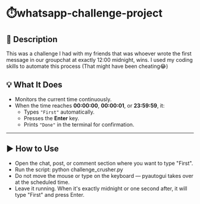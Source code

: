 # ⏱️whatsapp-challenge-project
## 📌 Description

This was a challenge I had with my friends that was whoever wrote the first message in our groupchat at exactly 12:00 midnight, wins.
I used my coding skills to automate this process (That might have been cheating😂)

## 💡 What It Does

- Monitors the current time continuously.
- When the time reaches **00:00:00**, **00:00:01**, or **23:59:59**, it:
  - Types `"First"` automatically.
  - Presses the **Enter** key.
  - Prints `"Done"` in the terminal for confirmation.

---

## ▶️ How to Use
- Open the chat, post, or comment section where you want to type "First".
- Run the script: python challenge_crusher.py
- Do not move the mouse or type on the keyboard — pyautogui takes over at the scheduled time.
- Leave it running. When it's exactly midnight or one second after, it will type "First" and press Enter.
